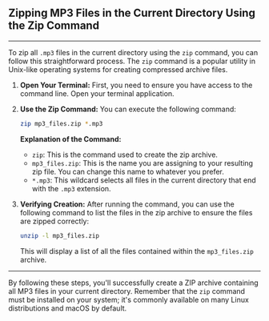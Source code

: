 ## Zipping MP3 Files in the Current Directory Using the Zip Command
---
To zip all `.mp3` files in the current directory using the `zip` command, you can follow this straightforward process. The `zip` command is a popular utility in Unix-like operating systems for creating compressed archive files.

1. **Open Your Terminal:**
   First, you need to ensure you have access to the command line. Open your terminal application.

2. **Use the Zip Command:**
   You can execute the following command:

   ```bash
   zip mp3_files.zip *.mp3
   ```

   **Explanation of the Command:**
   - `zip`: This is the command used to create the zip archive.
   - `mp3_files.zip`: This is the name you are assigning to your resulting zip file. You can change this name to whatever you prefer.
   - `*.mp3`: This wildcard selects all files in the current directory that end with the `.mp3` extension.

3. **Verifying Creation:**
   After running the command, you can use the following command to list the files in the zip archive to ensure the files are zipped correctly:

   ```bash
   unzip -l mp3_files.zip
   ```

   This will display a list of all the files contained within the `mp3_files.zip` archive.

---
By following these steps, you'll successfully create a ZIP archive containing all MP3 files in your current directory. Remember that the `zip` command must be installed on your system; it's commonly available on many Linux distributions and macOS by default.